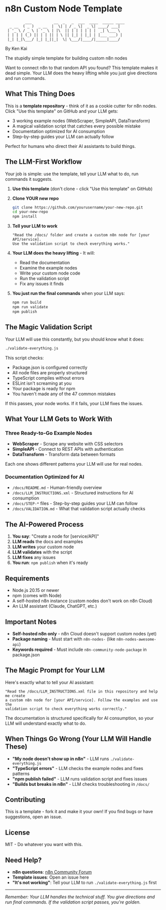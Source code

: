 # n8n Custom Node Template

```text
         ___          __  _   _  ___  ____  _____ ____
  _ __  ( _ )  _ __  |  \| | / _ \|  _ \| ____/ ___|
 | '_ \ / _ \ | '_ \ | |\  || | | | | | |  _| \___ \
 | | | | (_) || | | || | \ || |_| | |_| | |___ ___) |
 |_| |_|\___/ |_| |_||_|  \| \___/|____/|_____|____/

```
By Ken Kai

The stupidly simple template for building custom n8n nodes

Want to connect n8n to that random API you found? This template makes it dead simple.
Your LLM does the heavy lifting while you just give directions and run commands.

## What This Thing Does

This is a **template repository** - think of it as a cookie cutter for n8n nodes.
Click "Use this template" on GitHub and your LLM gets:

- 3 working example nodes (WebScraper, SimpleAPI, DataTransform)
- A magical validation script that catches every possible mistake
- Documentation optimized for AI consumption
- Step-by-step guides your LLM can actually follow

Perfect for humans who direct their AI assistants to build things.

## The LLM-First Workflow

Your job is simple: use the template, tell your LLM what to do, run commands it suggests.

1. **Use this template** (don't clone - click "Use this template" on GitHub)

2. **Clone YOUR new repo**

   ```bash
   git clone https://github.com/yourusername/your-new-repo.git
   cd your-new-repo
   npm install
   ```

3. **Tell your LLM to work**

   ```text
   "Read the /docs/ folder and create a custom n8n node for [your API/service].
   Use the validation script to check everything works."
   ```

4. **Your LLM does the heavy lifting** - It will:
   - Read the documentation
   - Examine the example nodes
   - Write your custom node code
   - Run the validation script
   - Fix any issues it finds

5. **You just run the final commands** when your LLM says:

   ```bash
   npm run build
   npm run validate
   npm publish
   ```

## The Magic Validation Script

Your LLM will use this constantly, but you should know what it does:

```bash
./validate-everything.js
```

This script checks:

- Package.json is configured correctly
- All node files are properly structured
- TypeScript compiles without errors
- ESLint isn't screaming at you
- Your package is ready for npm
- You haven't made any of the 47 common mistakes

If this passes, your node works. If it fails, your LLM fixes the issues.

## What Your LLM Gets to Work With

### Three Ready-to-Go Example Nodes

- **WebScraper** - Scrape any website with CSS selectors
- **SimpleAPI** - Connect to REST APIs with authentication
- **DataTransform** - Transform data between formats

Each one shows different patterns your LLM will use for real nodes.

### Documentation Optimized for AI

- `/docs/README.md` - Human-friendly overview
- `/docs/LLM_INSTRUCTIONS.xml` - Structured instructions for AI consumption
- `/docs/STEP-*` files - Step-by-step guides your LLM can follow
- `/docs/VALIDATION.md` - What that validation script actually checks

## The AI-Powered Process

1. **You say**: "Create a node for [service/API]"
2. **LLM reads** the docs and examples
3. **LLM writes** your custom node
4. **LLM validates** with the script
5. **LLM fixes** any issues
6. **You run**: `npm publish` when it's ready

## Requirements

- Node.js 20.15 or newer
- npm (comes with Node)
- A self-hosted n8n instance (custom nodes don't work on n8n Cloud)
- An LLM assistant (Claude, ChatGPT, etc.)

## Important Notes

- **Self-hosted n8n only** - n8n Cloud doesn't support custom nodes (yet)
- **Package naming** - Must start with `n8n-nodes-` (like `n8n-nodes-awesome-api`)
- **Keywords required** - Must include `n8n-community-node-package` in package.json

## The Magic Prompt for Your LLM

Here's exactly what to tell your AI assistant:

```text
"Read the /docs/LLM_INSTRUCTIONS.xml file in this repository and help me create
a custom n8n node for [your API/service]. Follow the examples and use the
validation script to check everything works correctly."
```

The documentation is structured specifically for AI consumption, so your LLM will
understand exactly what to do.

## When Things Go Wrong (Your LLM Will Handle These)

- **"My node doesn't show up in n8n"** - LLM runs `./validate-everything.js`
- **"TypeScript errors"** - LLM checks the example nodes and fixes patterns
- **"npm publish failed"** - LLM runs validation script and fixes issues
- **"Builds but breaks in n8n"** - LLM checks troubleshooting in `/docs/`

## Contributing

This is a template - fork it and make it your own! If you find bugs or have
suggestions, open an issue.

## License

MIT - Do whatever you want with this.

## Need Help?

- **n8n questions**: [n8n Community Forum](https://community.n8n.io/)
- **Template issues**: Open an issue here
- **"It's not working"**: Tell your LLM to run `./validate-everything.js` first

---

*Remember: Your LLM handles the technical stuff. You give directions and run final
commands. If the validation script passes, you're golden.*
